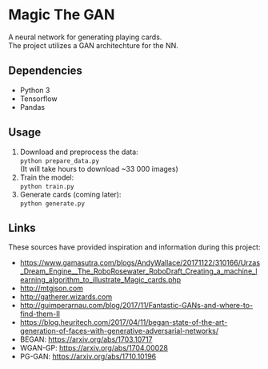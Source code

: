 # Magic The GAN
A neural network for generating playing cards.  
The project utilizes a GAN architechture for the NN.


## Dependencies
- Python 3
- Tensorflow
- Pandas


## Usage
1. Download and preprocess the data:   
`python prepare_data.py`   
(It will take hours to download ~33 000 images)
2. Train the model:   
`python train.py`
3. Generate cards (coming later):   
`python generate.py`


## Links
These sources have provided inspiration and information during this project:
- https://www.gamasutra.com/blogs/AndyWallace/20171122/310166/Urzas_Dream_Engine__The_RoboRosewater_RoboDraft_Creating_a_machine_learning_algorithm_to_illustrate_Magic_cards.php
- http://mtgjson.com
- http://gatherer.wizards.com
- http://guimperarnau.com/blog/2017/11/Fantastic-GANs-and-where-to-find-them-II
- https://blog.heuritech.com/2017/04/11/began-state-of-the-art-generation-of-faces-with-generative-adversarial-networks/
- BEGAN: https://arxiv.org/abs/1703.10717
- WGAN-GP: https://arxiv.org/abs/1704.00028
- PG-GAN: https://arxiv.org/abs/1710.10196

